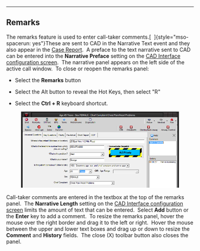   -------------
  **Remarks**
  -------------

The remarks feature is used to enter call-taker comments.[ 
]{style="mso-spacerun: yes"}These are sent to CAD in the Narrative Text
event and they also appear in the [Case Report](<Case Reports.md>).  A
preface to the text narrative sent to CAD can be entered into the
**Narrative Preface** setting on the [CAD Interface configuration
screen](<Cad Interface Settings.md>).  The narrative panel appears on
the left side of the active call window.  To close or reopen the remarks
panel:

-   Select the **Remarks** button

-   Select the Alt button to reveal the Hot Keys, then select \"R\"

-   Select the **Ctrl + R** keyboard shortcut.

<figure><img src=".gitbook/assets/Narrative_files/image001.png" alt=""><figcaption></figcaption></figure>

Call-taker comments are entered in the textbox at the top of the remarks
panel.  The **Narrative Length** setting on the [CAD Interface
configuration screen](<Cad Interface Settings.md>) limits the amount
of text that can be entered.  Select **Add** button or the **Enter** key
to add a comment.  To resize the remarks panel, hover the mouse over the
right border and drag it to the left or right.  Hover the mouse between
the upper and lower text boxes and drag up or down to resize the
**Comment** and **History** fields.  The close (X) toolbar button also
closes the panel. 
